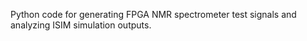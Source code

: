 Python code for generating FPGA NMR spectrometer test signals and analyzing ISIM simulation outputs.
